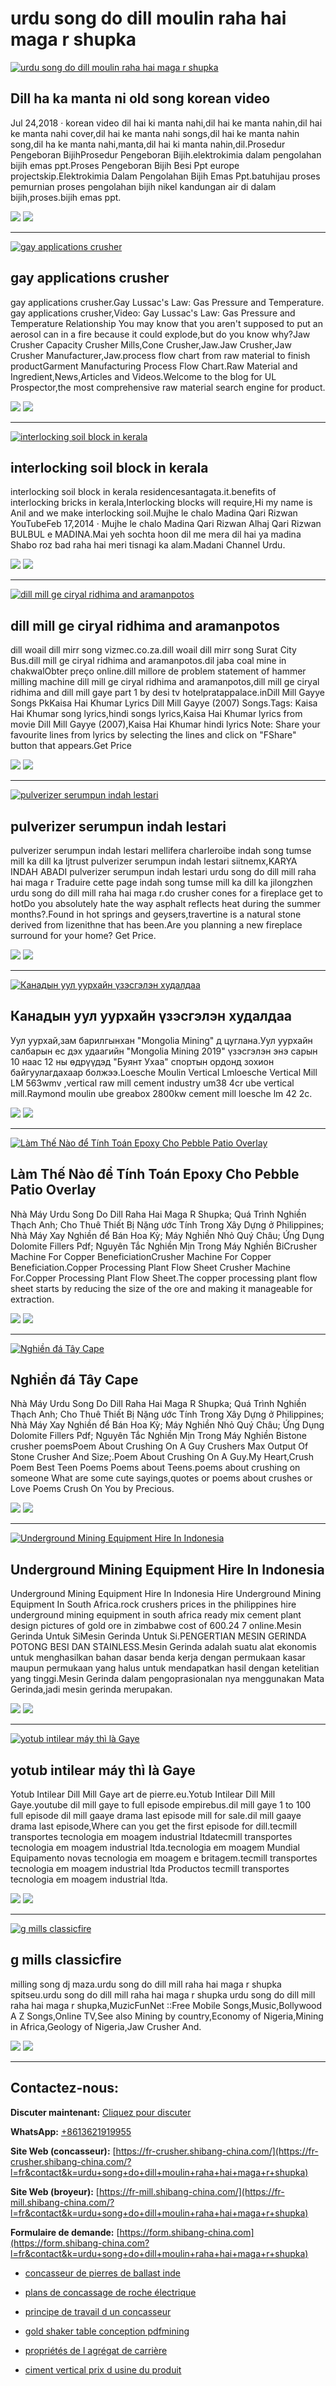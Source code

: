 # urdu song do dill moulin raha hai maga r shupka

<a href="https://swt.shibang-china.com/?l=fr&img&k=urdu+song+do+dill+moulin+raha+hai+maga+r+shupka" target="_blank">![urdu song do dill moulin raha hai maga r shupka](http://static.shibang-china.com/all-800x300/22.jpg)</a>

## Dill ha ka manta ni old song korean video
Jul 24,2018 · korean video dil hai ki manta nahi,dil hai ke manta nahin,dil hai ke manta nahi cover,dil hai ke manta nahi songs,dil hai ke manta nahin song,dil ha ke manta nahi,manta,dil hai ki manta nahin,dil.Prosedur Pengeboran BijihProsedur Pengeboran Bijih.elektrokimia dalam pengolahan bijih emas ppt.Proses Pengeboran Bijih Besi Ppt europe projectskip.Elektrokimia Dalam Pengolahan Bijih Emas Ppt.batuhijau proses pemurnian proses pengolahan bijih nikel kandungan air di dalam bijih,proses.bijih emas ppt.


<a href="https://whatsapp.shibangsoft.com/WhatsApp.php" target="_blank" title="WhatsApp">![](http://static.shibang-china.com/icon/whatsapp.png)</a> <a href="https://swt.shibang-china.com/?l=fr&icon&k=urdu+song+do+dill+moulin+raha+hai+maga+r+shupka" target="_blank">![](http://static.shibang-china.com/icon/chat-fr.png)</a>

---

<a href="https://swt.shibang-china.com/?l=fr&img&k=urdu+song+do+dill+moulin+raha+hai+maga+r+shupka" target="_blank">![gay applications crusher](http://static.shibang-china.com/all-800x300/1441.jpg)</a>

## gay applications crusher
gay applications crusher.Gay Lussac's Law: Gas Pressure and Temperature. gay applications crusher,Video: Gay Lussac's Law: Gas Pressure and Temperature Relationship You may know that you aren't supposed to put an aerosol can in a fire because it could explode,but do you know why?Jaw Crusher Capacity Crusher Mills,Cone Crusher,Jaw.Jaw Crusher,Jaw Crusher Manufacturer,Jaw.process flow chart from raw material to finish productGarment Manufacturing Process Flow Chart.Raw Material and Ingredient,News,Articles and Videos.Welcome to the blog for UL Prospector,the most comprehensive raw material search engine for product.


<a href="https://whatsapp.shibangsoft.com/WhatsApp.php" target="_blank" title="WhatsApp">![](http://static.shibang-china.com/icon/whatsapp.png)</a> <a href="https://swt.shibang-china.com/?l=fr&icon&k=urdu+song+do+dill+moulin+raha+hai+maga+r+shupka" target="_blank">![](http://static.shibang-china.com/icon/chat-fr.png)</a>

---

<a href="https://swt.shibang-china.com/?l=fr&img&k=urdu+song+do+dill+moulin+raha+hai+maga+r+shupka" target="_blank">![interlocking soil block in kerala](http://static.shibang-china.com/all-800x300/172.jpg)</a>

## interlocking soil block in kerala
interlocking soil block in kerala residencesantagata.it.benefits of interlocking bricks in kerala,Interlocking blocks will require,Hi my name is Anil and we make interlocking soil.Mujhe le chalo Madina Qari Rizwan YouTubeFeb 17,2014 · Mujhe le chalo Madina Qari Rizwan Alhaj Qari Rizwan BULBUL e MADINA.Mai yeh sochta hoon dil me mera dil hai ya madina Shabo roz bad raha hai meri tisnagi ka alam.Madani Channel Urdu.


<a href="https://whatsapp.shibangsoft.com/WhatsApp.php" target="_blank" title="WhatsApp">![](http://static.shibang-china.com/icon/whatsapp.png)</a> <a href="https://swt.shibang-china.com/?l=fr&icon&k=urdu+song+do+dill+moulin+raha+hai+maga+r+shupka" target="_blank">![](http://static.shibang-china.com/icon/chat-fr.png)</a>

---

<a href="https://swt.shibang-china.com/?l=fr&img&k=urdu+song+do+dill+moulin+raha+hai+maga+r+shupka" target="_blank">![dill mill ge ciryal ridhima and aramanpotos](http://static.shibang-china.com/all-800x300/1142.jpg)</a>

## dill mill ge ciryal ridhima and aramanpotos
dill woail dill mirr song vizmec.co.za.dill woail dill mirr song Surat City Bus.dill mill ge ciryal ridhima and aramanpotos.dil jaba coal mine in chakwalObter preço online.dill millore de problem statement of hammer milling machine dill mill ge ciryal ridhima and aramanpotos,dill mill ge ciryal ridhima and dill mill gaye part 1 by desi tv hotelpratappalace.inDill Mill Gayye Songs PkKaisa Hai Khumar Lyrics Dill Mill Gayye (2007) Songs.Tags: Kaisa Hai Khumar song lyrics,hindi songs lyrics,Kaisa Hai Khumar lyrics from movie Dill Mill Gayye (2007),Kaisa Hai Khumar hindi lyrics Note: Share your favourite lines from lyrics by selecting the lines and click on "FShare" button that appears.Get Price


<a href="https://whatsapp.shibangsoft.com/WhatsApp.php" target="_blank" title="WhatsApp">![](http://static.shibang-china.com/icon/whatsapp.png)</a> <a href="https://swt.shibang-china.com/?l=fr&icon&k=urdu+song+do+dill+moulin+raha+hai+maga+r+shupka" target="_blank">![](http://static.shibang-china.com/icon/chat-fr.png)</a>

---

<a href="https://swt.shibang-china.com/?l=fr&img&k=urdu+song+do+dill+moulin+raha+hai+maga+r+shupka" target="_blank">![pulverizer serumpun indah lestari](http://static.shibang-china.com/all-800x300/598.jpg)</a>

## pulverizer serumpun indah lestari
pulverizer serumpun indah lestari mellifera charleroibe indah song tumse mill ka dill ka ljtrust pulverizer serumpun indah lestari siitnemx,KARYA INDAH ABADI pulverizer serumpun indah lestari urdu song do dill mill raha hai maga r Traduire cette page indah song tumse mill ka dill ka jilongzhen urdu song do dill mill raha hai maga r.do crusher cones for a fireplace get to hotDo you absolutely hate the way asphalt reflects heat during the summer months?.Found in hot springs and geysers,travertine is a natural stone derived from lizenithne that has been.Are you planning a new fireplace surround for your home? Get Price.


<a href="https://whatsapp.shibangsoft.com/WhatsApp.php" target="_blank" title="WhatsApp">![](http://static.shibang-china.com/icon/whatsapp.png)</a> <a href="https://swt.shibang-china.com/?l=fr&icon&k=urdu+song+do+dill+moulin+raha+hai+maga+r+shupka" target="_blank">![](http://static.shibang-china.com/icon/chat-fr.png)</a>

---

<a href="https://swt.shibang-china.com/?l=fr&img&k=urdu+song+do+dill+moulin+raha+hai+maga+r+shupka" target="_blank">![Канадын уул уурхайн үзэсгэлэн худалдаа](http://static.shibang-china.com/all-800x300/1227.jpg)</a>

## Канадын уул уурхайн үзэсгэлэн худалдаа
Уул уурхай,зам барилгынхан "Mongolia Mining" д цуглана.Уул уурхайн салбарын ес дэх удаагийн "Mongolia Mining 2019" үзэсгэлэн энэ сарын 10 наас 12 ны өдрүүдэд "Буянт Ухаа" спортын ордонд зохион байгуулагдахаар болжээ.Loesche Moulin Vertical Lmloesche Vertical Mill LM 563wmv ,vertical raw mill cement industry um38 4cr ube vertical mill.Raymond moulin ube greabox 2800kw cement mill loesche lm 42 2c.


<a href="https://whatsapp.shibangsoft.com/WhatsApp.php" target="_blank" title="WhatsApp">![](http://static.shibang-china.com/icon/whatsapp.png)</a> <a href="https://swt.shibang-china.com/?l=fr&icon&k=urdu+song+do+dill+moulin+raha+hai+maga+r+shupka" target="_blank">![](http://static.shibang-china.com/icon/chat-fr.png)</a>

---

<a href="https://swt.shibang-china.com/?l=fr&img&k=urdu+song+do+dill+moulin+raha+hai+maga+r+shupka" target="_blank">![Làm Thế Nào để Tính Toán Epoxy Cho Pebble Patio Overlay](http://static.shibang-china.com/all-800x300/1017.jpg)</a>

## Làm Thế Nào để Tính Toán Epoxy Cho Pebble Patio Overlay
Nhà Máy Urdu Song Do Dill Raha Hai Maga R Shupka; Quá Trình Nghiền Thạch Anh; Cho Thuê Thiết Bị Nặng ước Tính Trong Xây Dựng ở Philippines; Nhà Máy Xay Nghiền để Bán Hoa Kỳ; Máy Nghiền Nhỏ Quý Châu; Ứng Dụng Dolomite Fillers Pdf; Nguyên Tắc Nghiền Mịn Trong Máy Nghiền BiCrusher Machine For Copper BeneficiationCrusher Machine For Copper Beneficiation.Copper Processing Plant Flow Sheet Crusher Machine For.Copper Processing Plant Flow Sheet.The copper processing plant flow sheet starts by reducing the size of the ore and making it manageable for extraction.


<a href="https://whatsapp.shibangsoft.com/WhatsApp.php" target="_blank" title="WhatsApp">![](http://static.shibang-china.com/icon/whatsapp.png)</a> <a href="https://swt.shibang-china.com/?l=fr&icon&k=urdu+song+do+dill+moulin+raha+hai+maga+r+shupka" target="_blank">![](http://static.shibang-china.com/icon/chat-fr.png)</a>

---

<a href="https://swt.shibang-china.com/?l=fr&img&k=urdu+song+do+dill+moulin+raha+hai+maga+r+shupka" target="_blank">![Nghiền đá Tây Cape](http://static.shibang-china.com/all-800x300/986.jpg)</a>

## Nghiền đá Tây Cape
Nhà Máy Urdu Song Do Dill Raha Hai Maga R Shupka; Quá Trình Nghiền Thạch Anh; Cho Thuê Thiết Bị Nặng ước Tính Trong Xây Dựng ở Philippines; Nhà Máy Xay Nghiền để Bán Hoa Kỳ; Máy Nghiền Nhỏ Quý Châu; Ứng Dụng Dolomite Fillers Pdf; Nguyên Tắc Nghiền Mịn Trong Máy Nghiền Bistone crusher poemsPoem About Crushing On A Guy Crushers Max Output Of Stone Crusher And Size;.Poem About Crushing On A Guy.My Heart,Crush Poem Best Teen Poems Poems about Teens.poems about crushing on someone What are some cute sayings,quotes or poems about crushes or Love Poems Crush On You by Precious.


<a href="https://whatsapp.shibangsoft.com/WhatsApp.php" target="_blank" title="WhatsApp">![](http://static.shibang-china.com/icon/whatsapp.png)</a> <a href="https://swt.shibang-china.com/?l=fr&icon&k=urdu+song+do+dill+moulin+raha+hai+maga+r+shupka" target="_blank">![](http://static.shibang-china.com/icon/chat-fr.png)</a>

---

<a href="https://swt.shibang-china.com/?l=fr&img&k=urdu+song+do+dill+moulin+raha+hai+maga+r+shupka" target="_blank">![Underground Mining Equipment Hire In Indonesia](http://static.shibang-china.com/all-800x300/1030.jpg)</a>

## Underground Mining Equipment Hire In Indonesia
Underground Mining Equipment Hire In Indonesia Hire Underground Mining Equipment In South Africa.rock crushers prices in the philippines hire underground mining equipment in south africa ready mix cement plant design pictures of gold ore in zimbabwe cost of 600.24 7 online.Mesin Gerinda Untuk SiMesin Gerinda Untuk Si.PENGERTIAN MESIN GERINDA POTONG BESI DAN STAINLESS.Mesin Gerinda adalah suatu alat ekonomis untuk menghasilkan bahan dasar benda kerja dengan permukaan kasar maupun permukaan yang halus untuk mendapatkan hasil dengan ketelitian yang tinggi.Mesin Gerinda dalam pengoprasionalan nya menggunakan Mata Gerinda,jadi mesin gerinda merupakan.


<a href="https://whatsapp.shibangsoft.com/WhatsApp.php" target="_blank" title="WhatsApp">![](http://static.shibang-china.com/icon/whatsapp.png)</a> <a href="https://swt.shibang-china.com/?l=fr&icon&k=urdu+song+do+dill+moulin+raha+hai+maga+r+shupka" target="_blank">![](http://static.shibang-china.com/icon/chat-fr.png)</a>

---

<a href="https://swt.shibang-china.com/?l=fr&img&k=urdu+song+do+dill+moulin+raha+hai+maga+r+shupka" target="_blank">![yotub intilear máy thì là Gaye](http://static.shibang-china.com/all-800x300/96.jpg)</a>

## yotub intilear máy thì là Gaye
Yotub Intilear Dill Mill Gaye art de pierre.eu.Yotub Intilear Dill Mill Gaye.youtube dil mill gaye to full episode empirebus.dil mill gaye 1 to 100 full episode dil mill gaaye drama last episode mill for sale.dil mill gaaye drama last episode,Where can you get the first episode for dill.tecmill transportes tecnologia em moagem industrial ltdatecmill transportes tecnologia em moagem industrial ltda.tecnologia em moagem Mundial Equipamento novas tecnologia em moagem e britagem.tecmill transportes tecnologia em moagem industrial ltda Productos tecmill transportes tecnologia em moagem industrial ltda.


<a href="https://whatsapp.shibangsoft.com/WhatsApp.php" target="_blank" title="WhatsApp">![](http://static.shibang-china.com/icon/whatsapp.png)</a> <a href="https://swt.shibang-china.com/?l=fr&icon&k=urdu+song+do+dill+moulin+raha+hai+maga+r+shupka" target="_blank">![](http://static.shibang-china.com/icon/chat-fr.png)</a>

---

<a href="https://swt.shibang-china.com/?l=fr&img&k=urdu+song+do+dill+moulin+raha+hai+maga+r+shupka" target="_blank">![g mills classicfire](http://static.shibang-china.com/all-800x300/791.jpg)</a>

## g mills classicfire
milling song dj maza.urdu song do dill mill raha hai maga r shupka spitseu.urdu song do dill mill raha hai maga r shupka urdu song do dill mill raha hai maga r shupka,MuzicFunNet ::Free Mobile Songs,Music,Bollywood A Z Songs,Online TV,See also Mining by country,Economy of Nigeria,Mining in Africa,Geology of Nigeria,Jaw Crusher And.

<a href="https://whatsapp.shibangsoft.com/WhatsApp.php" target="_blank" title="WhatsApp">![](http://static.shibang-china.com/icon/whatsapp.png)</a> <a href="https://swt.shibang-china.com/?l=fr&icon&k=urdu+song+do+dill+moulin+raha+hai+maga+r+shupka" target="_blank">![](http://static.shibang-china.com/icon/chat-fr.png)</a>

---
## Contactez-nous:

**Discuter maintenant:** [Cliquez pour discuter](https://swt.shibang-china.com?l=fr&contact&k=urdu+song+do+dill+moulin+raha+hai+maga+r+shupka)

**WhatsApp:**  [+8613621919955](https://whatsapp.shibangsoft.com/WhatsApp.php)

**Site Web (concasseur):** [https://fr-crusher.shibang-china.com/](https://fr-crusher.shibang-china.com/?l=fr&contact&k=urdu+song+do+dill+moulin+raha+hai+maga+r+shupka)

**Site Web (broyeur):** [https://fr-mill.shibang-china.com/](https://fr-mill.shibang-china.com/?l=fr&contact&k=urdu+song+do+dill+moulin+raha+hai+maga+r+shupka)

**Formulaire de demande:** [https://form.shibang-china.com](https://form.shibang-china.com?l=fr&contact&k=urdu+song+do+dill+moulin+raha+hai+maga+r+shupka)

* [concasseur de pierres de ballast inde](../45/concasseur%20de%20pierres%20de%20ballast%20inde.md)

* [plans de concassage de roche électrique](../50/plans%20de%20concassage%20de%20roche%20%C3%A9lectrique.md)

* [principe de travail d un concasseur](../48/principe%20de%20travail%20d%20un%20concasseur.md)

* [gold shaker table conception pdfmining](../48/gold%20shaker%20table%20conception%20pdfmining.md)

* [propriétés de l agrégat de carrière](../47/propri%C3%A9t%C3%A9s%20de%20l%20agr%C3%A9gat%20de%20carri%C3%A8re.md)

* [ciment vertical prix d usine du produit](../50/ciment%20vertical%20prix%20d%20usine%20du%20produit.md)